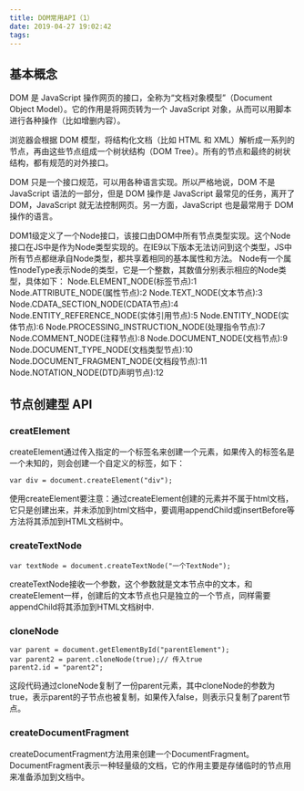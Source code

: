 ```yaml
---
title: DOM常用API（1）
date: 2019-04-27 19:02:42
tags:
---
```



## 基本概念

DOM 是 JavaScript 操作网页的接口，全称为“文档对象模型”（Document Object Model）。它的作用是将网页转为一个 JavaScript 对象，从而可以用脚本进行各种操作（比如增删内容）。

浏览器会根据 DOM 模型，将结构化文档（比如 HTML 和 XML）解析成一系列的节点，再由这些节点组成一个树状结构（DOM Tree）。所有的节点和最终的树状结构，都有规范的对外接口。

DOM 只是一个接口规范，可以用各种语言实现。所以严格地说，DOM 不是 JavaScript 语法的一部分，但是 DOM 操作是 JavaScript 最常见的任务，离开了 DOM，JavaScript 就无法控制网页。另一方面，JavaScript 也是最常用于 DOM 操作的语言。

DOM1级定义了一个Node接口，该接口由DOM中所有节点类型实现。这个Node接口在JS中是作为Node类型实现的。在IE9以下版本无法访问到这个类型，JS中所有节点都继承自Node类型，都共享着相同的基本属性和方法。
Node有一个属性nodeType表示Node的类型，它是一个整数，其数值分别表示相应的Node类型，具体如下：
Node.ELEMENT_NODE(标签节点):1
Node.ATTRIBUTE_NODE(属性节点):2
Node.TEXT_NODE(文本节点):3
Node.CDATA_SECTION_NODE(CDATA节点):4
Node.ENTITY_REFERENCE_NODE(实体引用节点):5
Node.ENTITY_NODE(实体节点):6
Node.PROCESSING_INSTRUCTION_NODE(处理指令节点):7
Node.COMMENT_NODE(注释节点):8
Node.DOCUMENT_NODE(文档节点):9
Node.DOCUMENT_TYPE_NODE(文档类型节点):10
Node.DOCUMENT_FRAGMENT_NODE(文档段节点):11
Node.NOTATION_NODE(DTD声明节点):12


## 节点创建型 API

### creatElement

createElement通过传入指定的一个标签名来创建一个元素，如果传入的标签名是一个未知的，则会创建一个自定义的标签，如下：

```
var div = document.createElement("div");
```

使用createElement要注意：通过createElement创建的元素并不属于html文档，它只是创建出来，并未添加到html文档中，要调用appendChild或insertBefore等方法将其添加到HTML文档树中。

### createTextNode

```
var textNode = document.createTextNode("一个TextNode");
```

createTextNode接收一个参数，这个参数就是文本节点中的文本，和createElement一样，创建后的文本节点也只是独立的一个节点，同样需要appendChild将其添加到HTML文档树中.

### cloneNode

```
var parent = document.getElementById("parentElement"); 
var parent2 = parent.cloneNode(true);// 传入true
parent2.id = "parent2";
```

这段代码通过cloneNode复制了一份parent元素，其中cloneNode的参数为true，表示parent的子节点也被复制，如果传入false，则表示只复制了parent节点。

### createDocumentFragment

createDocumentFragment方法用来创建一个DocumentFragment。DocumentFragment表示一种轻量级的文档，它的作用主要是存储临时的节点用来准备添加到文档中。



